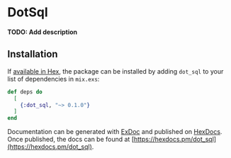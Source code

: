 # DotSql

**TODO: Add description**

## Installation

If [available in Hex](https://hex.pm/docs/publish), the package can be installed
by adding `dot_sql` to your list of dependencies in `mix.exs`:

```elixir
def deps do
  [
    {:dot_sql, "~> 0.1.0"}
  ]
end
```

Documentation can be generated with [ExDoc](https://github.com/elixir-lang/ex_doc)
and published on [HexDocs](https://hexdocs.pm). Once published, the docs can
be found at [https://hexdocs.pm/dot_sql](https://hexdocs.pm/dot_sql).


